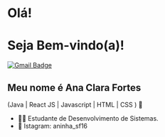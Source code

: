 
<h1>Olá!</h1>
<h1>Seja Bem-vindo(a)!</h1>

[![Gmail Badge](https://img.shields.io/badge/-contato@fortesanaclara880@gmail.com-6633cc?style=flat-square&logo=Gmail&logoColor=white&link=mailto:contato@fortesanaclara880@gmail.com)](mailto:contato@fortesanaclara880@gmail.com)


## Meu nome é Ana Clara Fortes
(Java | React JS | Javascript | HTML | CSS ) 🚀
- 👩‍💻 Estudante de Desenvolvimento de Sistemas.
- 🎥 Istagram: aninha_sf16
  

  


  
 </div>


